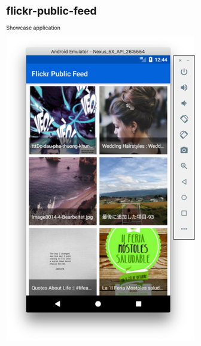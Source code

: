# flickr-public-feed
Showcase application

![alt text](https://raw.githubusercontent.com/favn1585/flickr-public-feed/master/preview.png)
